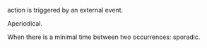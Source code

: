 action is triggered by an external event. 

Aperiodical. 

When there is a minimal time between two occurrences: sporadic. 